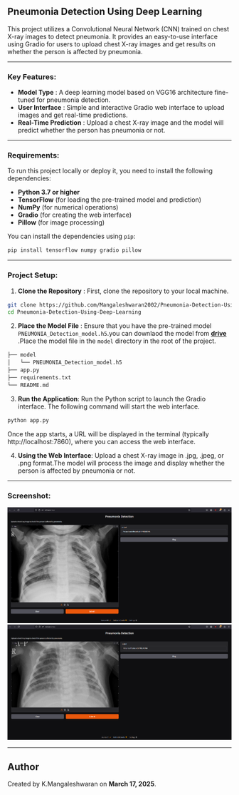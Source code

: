 ## Pneumonia Detection Using Deep Learning

This project utilizes a Convolutional Neural Network (CNN) trained on chest X-ray images to detect pneumonia. It provides an easy-to-use interface using Gradio for users to upload chest X-ray images and get results on whether the person is affected by pneumonia.

---
### Key Features:

* **Model Type** : A deep learning model based on VGG16 architecture fine-tuned for pneumonia detection.
* **User Interface** : Simple and interactive Gradio web interface to upload images and get real-time predictions.
* **Real-Time Prediction** : Upload a chest X-ray image and the model will predict whether the person has pneumonia or not.

--- 
### Requirements:

To run this project locally or deploy it, you need to install the following dependencies:

* **Python 3.7 or higher**
* **TensorFlow** (for loading the pre-trained model and prediction)
* **NumPy** (for numerical operations)
* **Gradio** (for creating the web interface)
* **Pillow** (for image processing)

You can install the dependencies using `pip`:

```bash
pip install tensorflow numpy gradio pillow
```

---

### Project Setup:

1. **Clone the Repository** :
   First, clone the repository to your local machine.

```bash
git clone https://github.com/Mangaleshwaran2002/Pneumonia-Detection-Using-Deep-Learning.git
cd Pneumonia-Detection-Using-Deep-Learning
```

2. **Place the Model File** :
   Ensure that you have the pre-trained model `PNEUMONIA_Detection_model.h5`.you can downlaod the model from **[drive](https://drive.google.com/file/d/1VTdni8rbVzBNGeJjPfNqA8EiLHBNcX_P/view?usp=sharing)** .Place the model file in the `model` directory in the root of the project.
```bash
├── model
│   └── PNEUMONIA_Detection_model.h5
├── app.py
├── requirements.txt
└── README.md
```
3. **Run the Application**: Run the Python script to launch the Gradio interface. The following command will start the web interface.
```bash
python app.py
``` 
Once the app starts, a URL will be displayed in the terminal (typically http://localhost:7860), where you can access the web interface.

4. **Using the Web Interface**:
Upload a chest X-ray image in .jpg, .jpeg, or .png format.The model will process the image and display whether the person is affected by pneumonia or not.

---

### Screenshot:
![Screenshot 1](https://raw.githubusercontent.com/Mangaleshwaran2002/Pneumonia-Detection-Using-Deep-Learning/refs/heads/master/screenshot/Screenshot%201.png)
![Screenshot 2](https://raw.githubusercontent.com/Mangaleshwaran2002/Pneumonia-Detection-Using-Deep-Learning/refs/heads/master/screenshot/Screenshot%202.png)

---
## Author
Created by K.Mangaleshwaran on **March 17, 2025**.
